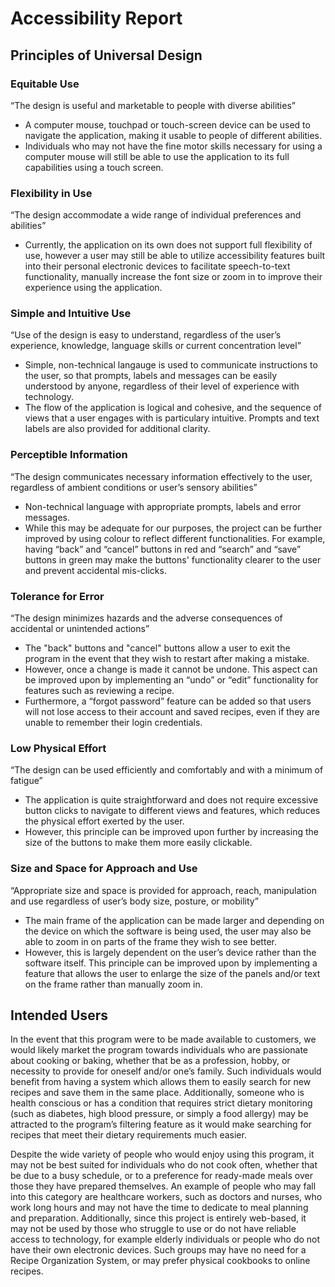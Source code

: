 # Accessibility Report

## Principles of Universal Design

### Equitable Use
“The design is useful and marketable to people with diverse abilities”
- A computer mouse, touchpad or touch-screen device can be used to navigate the application, making it usable to people of different abilities.
- Individuals who may not have the fine motor skills necessary for using a computer mouse will still be able to use the application to its full capabilities using a touch screen.

### Flexibility in Use
“The design accommodate a wide range of individual preferences and abilities”
- Currently, the application on its own does not support full flexibility of use, however a user may still be able to utilize accessibility features built into their personal electronic devices to facilitate speech-to-text functionality, manually increase the font size or zoom in to improve their experience using the application.

### Simple and Intuitive Use
“Use of the design is easy to understand, regardless of the user’s experience, knowledge, language skills or current concentration level”
- Simple, non-technical langauge is used to communicate instructions to the user, so that prompts, labels and messages can be easily understood by anyone, regardless of their level of experience with technology.
- The flow of the application is logical and cohesive, and the sequence of views that a user engages with is particulary intuitive. Prompts and text labels are also provided for additional clarity.

### Perceptible Information
“The design communicates necessary information effectively to the user, regardless of ambient conditions or user’s sensory abilities”
- Non-technical language with appropriate prompts, labels and error messages.
- While this may be adequate for our purposes, the project can be further improved by using colour to reflect different functionalities. For example, having “back” and “cancel” buttons in red and “search” and “save” buttons in green may make the buttons' functionality clearer to the user and prevent accidental mis-clicks.

### Tolerance for Error
“The design minimizes hazards and the adverse consequences of accidental or unintended actions”
- The "back" buttons and "cancel" buttons allow a user to exit the program in the event that they wish to restart after making a mistake.
- However, once a change is made it cannot be undone. This aspect can be improved upon by implementing an “undo” or “edit” functionality for features such as reviewing a recipe.
- Furthermore, a “forgot password” feature can be added so that users will not lose access to their account and saved recipes, even if they are unable to remember their login credentials.

### Low Physical Effort
“The design can be used efficiently and comfortably and with a minimum of fatigue”
- The application is quite straightforward and does not require excessive button clicks to navigate to different views and features, which reduces the physical effort exerted by the user.
- However, this principle can be improved upon further by increasing the size of the buttons to make them more easily clickable.

### Size and Space for Approach and Use
“Appropriate size and space is provided for approach, reach, manipulation and use regardless of user’s body size, posture, or mobility”
- The main frame of the application can be made larger and depending on the device on which the software is being used, the user may also be able to zoom in on parts of the frame they wish to see better.
- However, this is largely dependent on the user’s device rather than the software itself. This principle can be improved upon by implementing a feature that allows the user to enlarge the size of the panels and/or text on the frame rather than manually zoom in.



## Intended Users
In the event that this program were to be made available to customers, we would likely market the program towards individuals who are passionate about cooking or baking, whether that be as a profession, hobby, or necessity to provide for oneself and/or one’s family. Such individuals would benefit from having a system which allows them to easily search for new recipes and save them in the same place. Additionally, someone who is health conscious or has a condition that requires strict dietary monitoring (such as diabetes, high blood pressure, or simply a food allergy) may be attracted to the program’s filtering feature as it would make searching for recipes that meet their dietary requirements much easier.

Despite the wide variety of people who would enjoy using this program, it may not be best suited for individuals who do not cook often, whether that be due to a busy schedule, or to a preference for ready-made meals over those they have prepared themselves. An example of people who may fall into this category are healthcare workers, such as doctors and nurses, who work long hours and may not have the time to dedicate to meal planning and preparation. Additionally, since this project is entirely web-based, it may not be used by those who struggle to use or do not have reliable access to technology, for example elderly individuals or people who do not have their own electronic devices. Such groups may have no need for a Recipe Organization System, or may prefer physical cookbooks to online recipes. 
